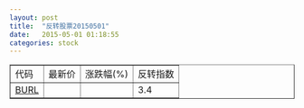 ```yaml
---
layout: post
title:  "反转股票20150501"
date:   2015-05-01 01:18:55
categories: stock
---
```


<script type="text/javascript">
var stockList = []
stockList.push('gb_burl');
</script>

<table border="1">
 <tr>
 <td>代码</td>
  <td>最新价</td>
  <td>涨跌幅(%)</td>
 <td>反转指数</td>
</tr>
  <tr id="burl"><td><a href="http://stock.finance.sina.com.cn/usstock/quotes/BURL.html" target="_blank">BURL</a></td><td></td><td></td><td>3.4</td></tr>
</table>
